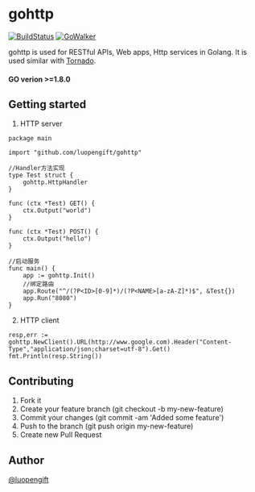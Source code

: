 # gohttp 
[![BuildStatus](https://travis-ci.org/luopengift/gohttp.svg?branch=master)](https://travis-ci.org/luopengift/gohttp)
[![GoWalker](https://gowalker.org/api/v1/badge)](https://gowalker.org/github.com/luopengift/gohttp)

gohttp is used for RESTful APIs, Web apps, Http services in Golang.
It is used similar with [Tornado](http://www.tornadoweb.org).

#### GO verion >=1.8.0

## Getting started
1. HTTP server
```
package main

import "github.com/luopengift/gohttp"

//Handler方法实现
type Test struct {
    gohttp.HttpHandler
}

func (ctx *Test) GET() {
    ctx.Output("world")
}

func (ctx *Test) POST() {
    ctx.Output("hello")
}

//启动服务
func main() {
    app := gohttp.Init() 
    //绑定路由
    app.Route("^/(?P<ID>[0-9]*)/(?P<NAME>[a-zA-Z]*)$", &Test{})
    app.Run("8080")
}
```
2. HTTP client
```
resp,err := gohttp.NewClient().URL(http://www.google.com).Header("Content-Type","application/json;charset=utf-8").Get()
fmt.Println(resp.String())
```


## Contributing

1. Fork it
2. Create your feature branch (git checkout -b my-new-feature)
3. Commit your changes (git commit -am 'Added some feature')
4. Push to the branch (git push origin my-new-feature)
5. Create new Pull Request

## Author
[@luopengift](luopengift@foxmai.com)
